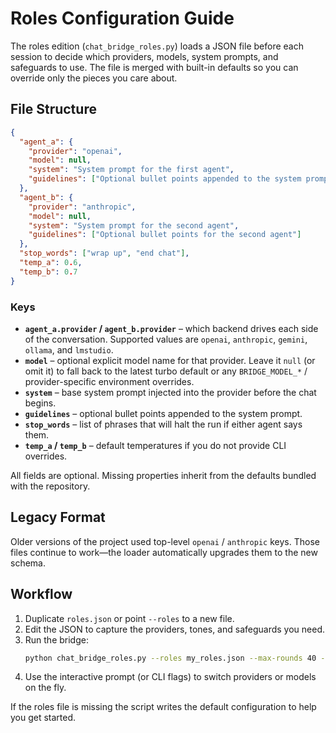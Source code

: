 # Roles Configuration Guide

The roles edition (`chat_bridge_roles.py`) loads a JSON file before each session to
decide which providers, models, system prompts, and safeguards to use. The file is
merged with built-in defaults so you can override only the pieces you care about.

## File Structure

```json
{
  "agent_a": {
    "provider": "openai",
    "model": null,
    "system": "System prompt for the first agent",
    "guidelines": ["Optional bullet points appended to the system prompt"]
  },
  "agent_b": {
    "provider": "anthropic",
    "model": null,
    "system": "System prompt for the second agent",
    "guidelines": ["Optional bullet points for the second agent"]
  },
  "stop_words": ["wrap up", "end chat"],
  "temp_a": 0.6,
  "temp_b": 0.7
}
```

### Keys

- **`agent_a.provider` / `agent_b.provider`** – which backend drives each side of the
  conversation. Supported values are `openai`, `anthropic`, `gemini`, `ollama`, and
  `lmstudio`.
- **`model`** – optional explicit model name for that provider. Leave it `null` (or omit it)
  to fall back to the latest turbo default or any `BRIDGE_MODEL_*` / provider-specific
  environment overrides.
- **`system`** – base system prompt injected into the provider before the chat begins.
- **`guidelines`** – optional bullet points appended to the system prompt.
- **`stop_words`** – list of phrases that will halt the run if either agent says them.
- **`temp_a` / `temp_b`** – default temperatures if you do not provide CLI overrides.

All fields are optional. Missing properties inherit from the defaults bundled with the
repository.

## Legacy Format

Older versions of the project used top-level `openai` / `anthropic` keys. Those files
continue to work—the loader automatically upgrades them to the new schema.

## Workflow

1. Duplicate `roles.json` or point `--roles` to a new file.
2. Edit the JSON to capture the providers, tones, and safeguards you need.
3. Run the bridge:
   ```bash
   python chat_bridge_roles.py --roles my_roles.json --max-rounds 40 --mem-rounds 10
   ```
4. Use the interactive prompt (or CLI flags) to switch providers or models on the fly.

If the roles file is missing the script writes the default configuration to help you get
started.


